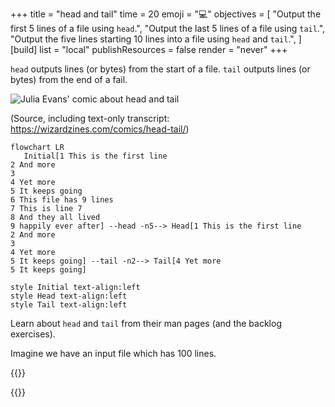 +++
title = "head and tail"
time = 20
emoji = "💻"
objectives = [
  "Output the first 5 lines of a file using `head`.",
  "Output the last 5 lines of a file using `tail`.",
  "Output the five lines starting 10 lines into a file using `head` and `tail`.",
]
[build]
  list = "local"
  publishResources = false
  render = "never"
+++

`head` outputs lines (or bytes) from the start of a file. `tail` outputs lines (or bytes) from the end of a fail.

![Julia Evans' comic about head and tail](https://wizardzines.com/images/uploads/head-tail.png)

(Source, including text-only transcript: https://wizardzines.com/comics/head-tail/)

```mermaid
flowchart LR
   Initial[1 This is the first line
2 And more
3
4 Yet more
5 It keeps going
6 This file has 9 lines
7 This is line 7
8 And they all lived
9 happily ever after] --head -n5--> Head[1 This is the first line
2 And more
3
4 Yet more
5 It keeps going] --tail -n2--> Tail[4 Yet more
5 It keeps going]

style Initial text-align:left
style Head text-align:left
style Tail text-align:left
```

Learn about `head` and `tail` from their man pages (and the backlog exercises).

Imagine we have an input file which has 100 lines.

{{<multiple-choice
   delimiter="~"
   question="What would the command `head -n 8 input` output?"
   answers="The first 8 bytes of the file ~ The last 8 lines of the file. ~ The first 8 lines of the file."
   feedback="Not quite - are you confusing -n and -c? ~ Not quite - are you confusing head and tail? ~ Right! -n takes a number of lines to output, and head goes from the start of the file."
   correct="2" >}}

{{<multiple-choice
   delimiter="~"
   question="What command/pipeline could we write to skip the first three lines of the file, and then output the next 2 lines?"
   answers="`head -n3 input | tail -n2` ~ `tail -n+4 | head -n2` ~ `tail -n+3 | head -n2`"
   feedback="No - remember each stage in a pipeline applies to the output of the previous stage, not the original file. ~ Right - tail skips the first few lines, then head takes just a few from the top of that output. ~ Not quite - how many lines does this skip?"
   correct="1" >}}
